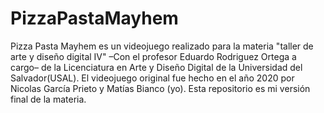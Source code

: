# PizzaPastaMayhem
Pizza Pasta Mayhem es un videojuego realizado para la materia "taller de arte y diseño digital IV" –Con el profesor Eduardo Rodriguez Ortega a cargo– de la Licenciatura en Arte y Diseño Digital de la Universidad del Salvador(USAL). El videojuego original fue hecho en el año 2020 por Nicolas García Prieto y Matías Bianco (yo). Esta repositorio es mi versión final de la materia.
